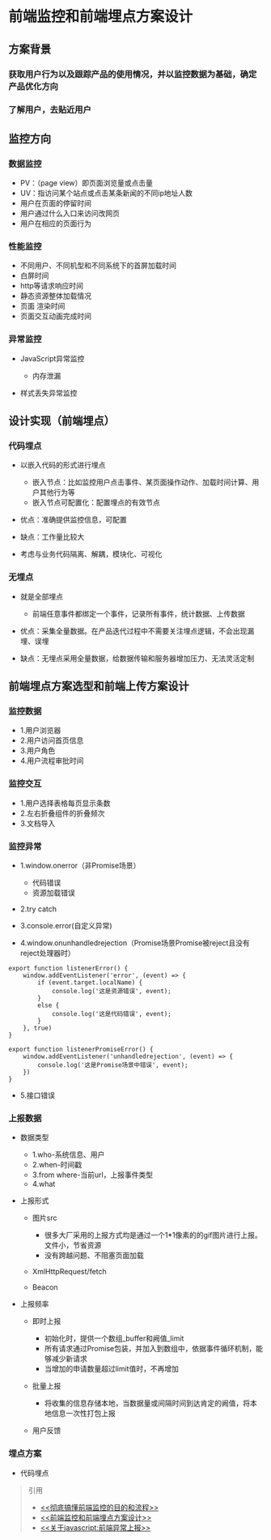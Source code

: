 # 前端监控和前端埋点方案设计

## 方案背景

### 获取用户行为以及跟踪产品的使用情况，并以监控数据为基础，确定产品优化方向

### 了解用户，去贴近用户

## 监控方向

### 数据监控

- PV：（page view）即页面浏览量或点击量
- UV：指访问某个站点或点击某条新闻的不同ip地址人数
- 用户在页面的停留时间
- 用户通过什么入口来访问改网页
- 用户在相应的页面行为

### 性能监控

- 不同用户、不同机型和不同系统下的首屏加载时间
- 白屏时间
- http等请求响应时间
- 静态资源整体加载情况
- 页面 渲染时间
- 页面交互动画完成时间

### 异常监控

- JavaScript异常监控

	- 内存泄漏

- 样式丢失异常监控

## 设计实现（前端埋点）

### 代码埋点

- 以嵌入代码的形式进行埋点

	- 嵌入节点：比如监控用户点击事件、某页面操作动作、加载时间计算、用户其他行为等
	- 嵌入节点可配置化：配置埋点的有效节点

- 优点：准确提供监控信息，可配置
- 缺点：工作量比较大
- 考虑与业务代码隔离、解耦，模块化、可视化

### 无埋点

- 就是全部埋点

	- 前端任意事件都绑定一个事件，记录所有事件，统计数据、上传数据

- 优点：采集全量数据。在产品迭代过程中不需要关注埋点逻辑，不会出现漏埋、误埋
- 缺点：无埋点采用全量数据，给数据传输和服务器增加压力、无法灵活定制

## 前端埋点方案选型和前端上传方案设计

### 监控数据

- 1.用户浏览器
- 2.用户访问首页信息
- 3.用户角色
- 4.用户流程审批时间

### 监控交互

- 1.用户选择表格每页显示条数
- 2.左右折叠组件的折叠频次
- 3.文档导入

### 监控异常

- 1.window.onerror（非Promise场景）

	- 代码错误
	- 资源加载错误

- 2.try catch
- 3.console.error(自定义异常)
- 4.window.onunhandledrejection（Promise场景Promise被reject且没有reject处理器时）

```
export function listenerError() {
    window.addEventListener('error', (event) => {
        if (event.target.localName) {
            console.log('这是资源错误', event);
        }
        else {
            console.log('这是代码错误', event);
        }
    }, true)
}
```
```
export function listenerPromiseError() {
    window.addEventListener('unhandledrejection', (event) => {
        console.log('这是Promise场景中错误', event);
    })
}
```
- 5.接口错误

### 上报数据

- 数据类型

	- 1.who-系统信息、用户
	- 2.when-时间戳
	- 3.from where-当前url，上报事件类型
	- 4.what

- 上报形式

	- 图片src

		- 很多大厂采用的上报方式均是通过一个1*1像素的的gif图片进行上报。文件小，节省资源
		- 没有跨越问题、不阻塞页面加载

	- XmlHttpRequest/fetch
	- Beacon

- 上报频率

	- 即时上报

		- 初始化时，提供一个数组_buffer和阙值_limit
		- 所有请求通过Promise包装，并加入到数组中，依据事件循环机制，能够减少新请求
		- 当增加的申请数量超过limit值时，不再增加

	- 批量上报

		- 将收集的信息存储本地，当数据量或间隔时间到达肯定的阙值，将本地信息一次性打包上报

	- 用户反馈

### 埋点方案

- 代码埋点

>引用
> - [<<彻底搞懂前端监控的目的和流程>>][1]
> - [<<前端监控和前端埋点方案设计>>][2]
> - [<<关于javascript:前端异常上报>>][3]

[1]:https://www.webfunny.cn/blog/post/13 "彻底搞懂前端监控的目的和流程"
[2]:https://segmentfault.com/a/1190000015864670 "前端监控和前端埋点方案设计"
[3]:https://lequ7.com/guan-yu-javascript-qian-duan-yi-chang-shang-bao.html "关于javascript:前端异常上报"


